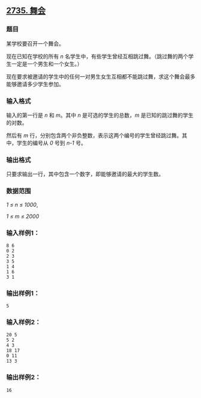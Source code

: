 ## [2735. 舞会](https://www.acwing.com/problem/content/2737/)

### 题目

某学校要召开一个舞会。

现在已知在学校的所有 *n* 名学生中，有些学生曾经互相跳过舞。（跳过舞的两个学生一定是一个男生和一个女生。）

现在要求被邀请的学生中的任何一对男生女生互相都不能跳过舞，求这个舞会最多能够邀请多少学生参加。

### 输入格式

输入的第一行是 *n* 和 *m*。其中 *n* 是可选的学生的总数，*m* 是已知的跳过舞的学生的对数。

然后有 *m* 行，分别包含两个非负整数，表示这两个编号的学生曾经跳过舞。其中，学生的编号从 *0* 号到 *n-1* 号。

### 输出格式

只要求输出一行，其中包含一个数字，即能够邀请的最大的学生数。

### 数据范围

*1 ≤ n ≤ 1000*,

*1 ≤ m ≤ 2000*

### 输入样例1：

```
8 6
0 2
2 3
3 5
1 4
1 6
3 1
```

### 输出样例1：

```
5
```

### 输入样例2：

```
20 5
5 2
4 3
18 17
0 11
13 3
```

### 输出样例2：

```
16
```

